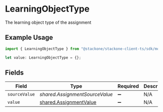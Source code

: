 # LearningObjectType

The learning object type of the assignment

## Example Usage

```typescript
import { LearningObjectType } from "@stackone/stackone-client-ts/sdk/models/shared";

let value: LearningObjectType = {};
```

## Fields

| Field                                                                   | Type                                                                    | Required                                                                | Description                                                             |
| ----------------------------------------------------------------------- | ----------------------------------------------------------------------- | ----------------------------------------------------------------------- | ----------------------------------------------------------------------- |
| `sourceValue`                                                           | *shared.AssignmentSourceValue*                                          | :heavy_minus_sign:                                                      | N/A                                                                     |
| `value`                                                                 | [shared.AssignmentValue](../../../sdk/models/shared/assignmentvalue.md) | :heavy_minus_sign:                                                      | N/A                                                                     |